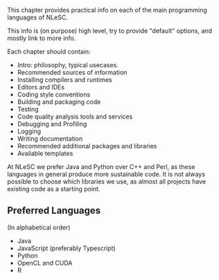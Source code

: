 This chapter provides practical info on each of the main programming languages of NLeSC.

This info is (on purpose) high level, try to provide "default" options, and mostly link to more info.

Each chapter should contain:

- Intro: philosophy, typical usecases.
- Recommended sources of information
- Installing compilers and runtimes
- Editors and IDEs
- Coding style conventions
- Building and packaging code
- Testing
- Code quality analysis tools and services
- Debugging and Profiling
- Logging
- Writing documentation
- Recommended additional packages and libraries
- Available templates

At NLeSC we prefer Java and Python over C++ and Perl, as these languages in general produce more sustainable code. It is not always possible to choose which libraries we use, as almost all projects have existing code as a starting point.

## Preferred Languages

(In alphabetical order)

- Java
- JavaScript (preferably Typescript)
- Python
- OpenCL and CUDA
- R

